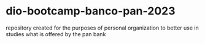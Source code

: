 # dio-bootcamp-banco-pan-2023
repository created for the purposes of personal organization to better use in studies what is offered by the pan bank
